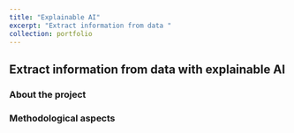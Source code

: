 ```yaml
---
title: "Explainable AI"
excerpt: "Extract information from data "
collection: portfolio
---
```

## Extract information from data with explainable AI


### About the project


### Methodological aspects

